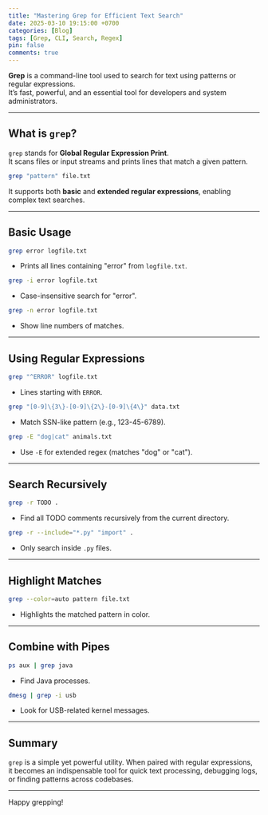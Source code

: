 ```yaml
---
title: "Mastering Grep for Efficient Text Search"
date: 2025-03-10 19:15:00 +0700
categories: [Blog]
tags: [Grep, CLI, Search, Regex]
pin: false
comments: true
---
```


**Grep** is a command-line tool used to search for text using patterns or regular expressions.  
It’s fast, powerful, and an essential tool for developers and system administrators.

---

## What is `grep`?

`grep` stands for **Global Regular Expression Print**.  
It scans files or input streams and prints lines that match a given pattern.

```bash
grep "pattern" file.txt
```

It supports both **basic** and **extended regular expressions**, enabling complex text searches.

---

## Basic Usage

```bash
grep error logfile.txt
```

- Prints all lines containing "error" from `logfile.txt`.

```bash
grep -i error logfile.txt
```

- Case-insensitive search for "error".

```bash
grep -n error logfile.txt
```

- Show line numbers of matches.

---

## Using Regular Expressions

```bash
grep "^ERROR" logfile.txt
```

- Lines starting with `ERROR`.

```bash
grep "[0-9]\{3\}-[0-9]\{2\}-[0-9]\{4\}" data.txt
```

- Match SSN-like pattern (e.g., 123-45-6789).

```bash
grep -E "dog|cat" animals.txt
```

- Use `-E` for extended regex (matches "dog" or "cat").

---

## Search Recursively

```bash
grep -r TODO .
```

- Find all TODO comments recursively from the current directory.

```bash
grep -r --include="*.py" "import" .
```

- Only search inside `.py` files.

---

## Highlight Matches

```bash
grep --color=auto pattern file.txt
```

- Highlights the matched pattern in color.

---

## Combine with Pipes

```bash
ps aux | grep java
```

- Find Java processes.

```bash
dmesg | grep -i usb
```

- Look for USB-related kernel messages.

---

## Summary

`grep` is a simple yet powerful utility. When paired with regular expressions,  
it becomes an indispensable tool for quick text processing, debugging logs, or finding patterns across codebases.

---

Happy grepping!
